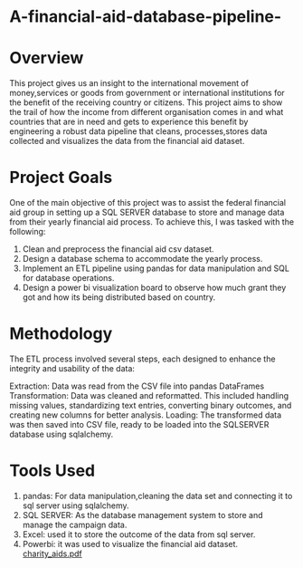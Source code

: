 # A-financial-aid-database-pipeline-

# Overview

This project gives us an insight to the international movement of money,services or goods from
government or international institutions for the benefit of the receiving country or citizens.
This project aims to show the trail of how the income from different organisation comes in and
what countries that are in need and  gets to experience this benefit by engineering a robust data pipeline that
cleans, processes,stores data collected and visualizes the data from the financial aid dataset.


# Project Goals

One of the main objective of this project was to assist the federal financial aid group in setting up a SQL SERVER database to store and manage data from their yearly financial aid process. To achieve this, I was tasked with the following:
1. Clean and preprocess the financial aid csv dataset.
2. Design a database schema to accommodate the yearly process.
3. Implement an ETL pipeline using pandas for data manipulation and SQL for database operations.
4. Design a power bi visualization board to observe how much grant they got and how its being distributed based on country.

# Methodology
The ETL process involved several steps, each designed to enhance the integrity and usability of the data:

Extraction: Data was read from the CSV file into pandas DataFrames
Transformation: Data was cleaned and reformatted. This included handling missing values, standardizing text entries, converting binary outcomes, and creating new columns for better analysis.
Loading: The transformed data was then saved into CSV file, ready to be loaded into the SQLSERVER database using sqlalchemy.

# Tools Used
1. pandas: For data manipulation,cleaning the data set and connecting it to sql server using sqlalchemy.
2. SQL SERVER: As the database management system to store and manage the campaign data.
3. Excel: used it to store the outcome of the data from sql server.
4. Powerbi: it was used  to visualize the financial aid dataset.
    [charity_aids.pdf](https://github.com/user-attachments/files/17091016/charity_aids.pdf)


